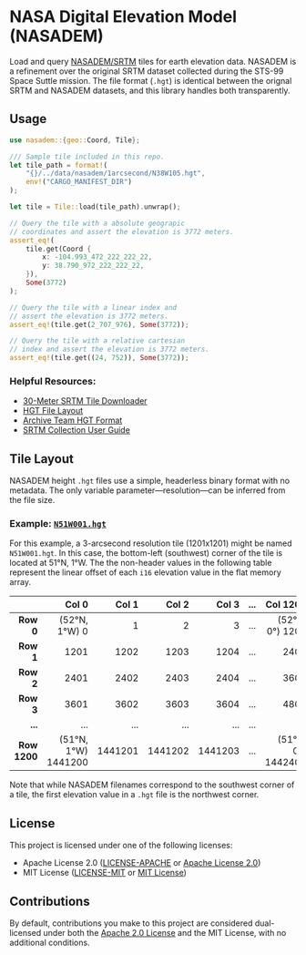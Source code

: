 # NASA Digital Elevation Model (NASADEM)

Load and query [NASADEM/SRTM] tiles for earth elevation data. NASADEM
is a refinement over the original SRTM dataset collected during the
STS-99 Space Suttle mission. The file format (`.hgt`) is identical
between the orignal SRTM and NASADEM datasets, and this library
handles both transparently.

[NASADEM/SRTM]: https://www.earthdata.nasa.gov/esds/competitive-programs/measures/nasadem

## Usage

```rust
use nasadem::{geo::Coord, Tile};

/// Sample tile included in this repo.
let tile_path = format!(
    "{}/../data/nasadem/1arcsecond/N38W105.hgt",
    env!("CARGO_MANIFEST_DIR")
);

let tile = Tile::load(tile_path).unwrap();

// Query the tile with a absolute geograpic
// coordinates and assert the elevation is 3772 meters.
assert_eq!(
    tile.get(Coord {
        x: -104.993_472_222_222_22,
        y: 38.790_972_222_222_22,
    }),
    Some(3772)
);

// Query the tile with a linear index and
// assert the elevation is 3772 meters.
assert_eq!(tile.get(2_707_976), Some(3772));

// Query the tile with a relative cartesian
// index and assert the elevation is 3772 meters.
assert_eq!(tile.get((24, 752)), Some(3772));
```

### Helpful Resources:

- [30-Meter SRTM Tile Downloader](https://dwtkns.com/srtm30m)
- [HGT File Layout](https://www.researchgate.net/profile/Pierre-Boulanger-4/publication/228924813/figure/fig8/AS:300852653903880@1448740270695/Description-of-a-HGT-file-structure-The-name-file-in-this-case-is-N20W100HGT.png)
- [Archive Team HGT Format](http://fileformats.archiveteam.org/index.php?title=HGT&oldid=17250)
- [SRTM Collection User Guide](https://lpdaac.usgs.gov/documents/179/SRTM_User_Guide_V3.pdf)

## Tile Layout

NASADEM height `.hgt` files use a simple, headerless binary format
with no metadata. The only variable parameter—resolution—can be
inferred from the file size.

### Example: [`N51W001.hgt`](https://e4ftl01.cr.usgs.gov/MEASURES/SRTMGL1.003/2000.02.11/N51E000.SRTMGL1.2.jpg)

For this example, a 3-arcsecond resolution tile (1201x1201) might be
named `N51W001.hgt`. In this case, the bottom-left (southwest) corner
of the tile is located at 51°N, 1°W. The the non-header values in the
following table represent the linear offset of each `i16` elevation
value in the flat memory array.

|                  |               Col 0 |   Col 1 |   Col 2 |   Col 3 | ... |           Col 1200 |
|-----------------:|--------------------:|--------:|--------:|--------:|----:|-------------------:|
|        **Row 0** |       (52°N, 1°W) 0 |       1 |       2 |       3 | ... |    (52°N, 0°) 1200 |
|        **Row 1** |                1201 |    1202 |    1203 |    1204 | ... |               2400 |
|        **Row 2** |                2401 |    2402 |    2403 |    2404 | ... |               3600 |
|        **Row 3** |                3601 |    3602 |    3603 |    3604 | ... |               4800 |
|          **...** |                 ... |     ... |     ... |     ... | ... |                ... |
|     **Row 1200** | (51°N, 1°W) 1441200 | 1441201 | 1441202 | 1441203 | ... | (51°N, 0°) 1442400 |

Note that while NASADEM filenames correspond to the southwest corner of a
tile, the first elevation value in a `.hgt` file is the northwest corner.

## License

This project is licensed under one of the following licenses:

- Apache License 2.0 ([LICENSE-APACHE](../LICENSE-APACHE) or [Apache License 2.0](http://www.apache.org/licenses/LICENSE-2.0))
- MIT License ([LICENSE-MIT](../LICENSE-MIT) or [MIT License](http://opensource.org/licenses/MIT))

## Contributions

By default, contributions you make to this project are considered
dual-licensed under both the [Apache 2.0
License](http://www.apache.org/licenses/LICENSE-2.0) and the MIT
License, with no additional conditions.
